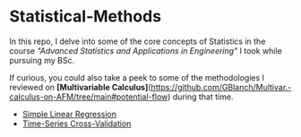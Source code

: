 # Statistical-Methods
In this repo, I delve into some of the core concepts of Statistics in the course _"Advanced Statistics and Applications in Engineering"_  I took while pursuing my BSc. 

If curious, you could also take a peek to some of the methodologies I reviewed on **[Multivariable Calculus]**(https://github.com/GBlanch/Multivar.-calculus-on-AFM/tree/main#potential-flow) during that time.


+ [Simple Linear Regression](https://github.com/GBlanch/Statistical-Methods/tree/main/0.Linear%20Regression)
+ [Time-Series Cross-Validation](https://github.com/GBlanch/Statistical-Methods/tree/main/1.Time-Series%20Cross-Validation)
